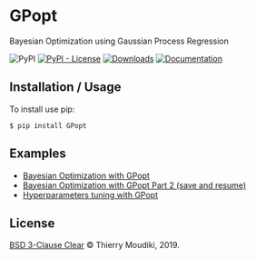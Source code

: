 GPopt
===============================

Bayesian Optimization using Gaussian Process Regression


![PyPI](https://img.shields.io/pypi/v/gpopt) [![PyPI - License](https://img.shields.io/pypi/l/gpopt)](./LICENSE) [![Downloads](https://pepy.tech/badge/gpopt)](https://pepy.tech/project/gpopt)
[![Documentation](https://img.shields.io/badge/documentation-is_here-green)](https://techtonique.github.io/gpopt/)

Installation / Usage
--------------------

To install use pip:

    $ pip install GPopt

    
Examples
-------

- [Bayesian Optimization with GPopt](https://thierrymoudiki.github.io/blog/2021/04/16/python/misc/gpopt)
- [Bayesian Optimization with GPopt Part 2 (save and resume)](https://thierrymoudiki.github.io/blog/2021/04/30/python/misc/gpopt)
- [Hyperparameters tuning with GPopt](https://thierrymoudiki.github.io/blog/2021/06/11/python/misc/hyperparam-tuning-gpopt)


License
-------

[BSD 3-Clause Clear](./LICENSE) © Thierry Moudiki, 2019. 
